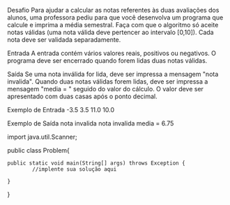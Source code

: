 Desafio
Para ajudar a calcular as notas referentes às duas avaliações dos alunos, uma professora pediu para que você desenvolva um programa que calcule e imprima a média semestral. Faça com que o algoritmo só aceite notas válidas (uma nota válida deve pertencer ao intervalo [0,10]). Cada nota deve ser validada separadamente.

Entrada
A entrada contém vários valores reais, positivos ou negativos. O programa deve ser encerrado quando forem lidas duas notas válidas.

Saída
Se uma nota inválida  for lida, deve ser impressa a mensagem "nota invalida".
Quando duas notas válidas forem lidas, deve ser impressa a mensagem "media = " seguido do valor do cálculo. O valor deve ser apresentado com duas casas após o ponto decimal.

Exemplo de Entrada
-3.5
3.5
11.0
10.0

Exemplo de Saída
nota invalida
nota invalida
media = 6.75

import java.util.Scanner;

public class Problem{

	public static void main(String[] args) throws Exception {
            //implente sua solução aqui

    }
}